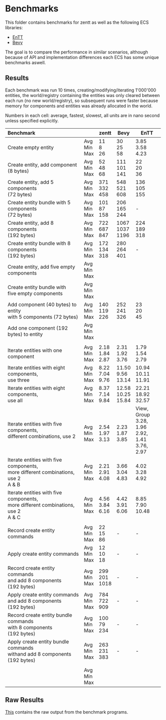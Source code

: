 # Benchmarks

This folder contains benchmarks for zentt as well as the following ECS libraries:
- [EnTT](https://github.com/skypjack/entt)
- [Bevy](https://github.com/bevyengine/bevy)

The goal is to compare the performance in similar scenarios, although because of API and implementation differences
each ECS has some unique benchmarks aswell.

## Results

Each benchmark was run 10 times, creating/modifying/iterating 1'000'000 entities, the world/registry containing the entities was only cleared between each run (no new world/registry),
so subsequent runs were faster because memory for components and entities was already allocated in the world.

Numbers in each cell: average, fastest, slowest, all units are in nano second unless specified explicitly.


| Benchmark                                                                                 |                        | zentt                         | Bevy                          | EnTT                                                       |
| :---------------------------------------------------------------------------------------- | ---------------------- | ----------------------------- | ----------------------------- | ---------------------------------------------------------- |
| Create empty entity                                                                       | Avg<br>Min<br>Max      | 11 <br> 8 <br> 26             | 30 <br> 25 <br> 58            | 3.85 <br> 3.58 <br> 4.23                                   |
| Create entity, add component <br> (8 bytes)                                               | Avg<br>Min<br>Max      | 52 <br> 48 <br> 68            | 111 <br> 101 <br> 141         | 22 <br> 20 <br> 36                                         |
| Create entity, add 5 components <br> (72 bytes)                                           | Avg<br>Min<br>Max      | 371 <br> 332 <br> 458         | 548 <br> 521 <br> 608         | 136 <br> 105 <br> 155                                      |
| Create entity bundle with 5 components <br> (72 bytes)                                    | Avg<br>Min<br>Max      | 101 <br> 87 <br> 158          | 206 <br> 165 <br> 244         | -                                                          |
| Create entity, add 8 components <br> (192 bytes)                                          | Avg<br>Min<br>Max      | 722 <br> 687 <br> 847         | 1067 <br> 1037 <br> 1196      | 224 <br> 189 <br> 318                                      |
| Create entity bundle with 8 components <br> (192 bytes)                                   | Avg<br>Min<br>Max      | 172 <br> 134 <br> 318         | 280 <br> 264 <br> 401         | -                                                          |
| Create entity, add five empty components                                                  | Avg<br>Min<br>Max      | <br>  <br>                    | <br>  <br>                    | <br>  <br>                                                 |
| Create entity bundle with <br> five empty components                                      | Avg<br>Min<br>Max      | <br>  <br>                    | <br>  <br>                    | <br>  <br>                                                 |
| Add component (40 bytes) to entity <br> with 5 components (72 bytes)                      | Avg<br>Min<br>Max      | 140 <br> 119 <br> 226         | 252 <br> 241 <br> 326         | 23 <br> 20 <br> 45                                         |
| Add one component (192 bytes) to entity                                                   | Avg<br>Min<br>Max      | <br>  <br>                    | <br>  <br>                    | <br>  <br>                                                 |
|                                                                                           |                        |                               |                               |                                                            |
| Iterate entities with one component                                                       | Avg<br>Min<br>Max      | 2.18 <br> 1.84 <br> 2.87      | 2.31 <br> 1.92 <br> 3.76      | 1.79  <br> 1.54 <br> 2.79                                  |
| Iterate entities with eight components, <br> use three                                    | Avg<br>Min<br>Max      | 8.22 <br> 7.04 <br> 9.76      | 11.50 <br> 9.56 <br> 13.14    | 10.94 <br> 10.11 <br> 11.91                                |
| Iterate entities with eight components, <br> use all                                      | Avg<br>Min<br>Max      | 8.37 <br> 7.14 <br> 9.84      | 12.58 <br> 10.25 <br> 15.84   | 22.21 <br> 18.92 <br> 32.57                                |
| Iterate entities with five components, <br> different combinations, use 2                 | <br> Avg<br>Min<br>Max | <br> 2.54 <br> 1.97 <br> 3.13 | <br> 2.23 <br> 1.87 <br> 3.85 | View, Group<br> 3.28, 1.96 <br> 2.92, 1.41 <br> 3.76, 2.97 |
| Iterate entities with five components, <br> more different combinations, use 2 <br> A & B | Avg<br>Min<br>Max      | 2.21 <br> 2.91 <br> 4.08      | 3.66 <br> 3.04 <br> 4.83      | 4.02 <br> 3.28 <br> 4.92                                   |
| Iterate entities with five components, <br> more different combinations, use 2 <br> A & C | Avg<br>Min<br>Max      | 4.56 <br> 3.84 <br> 6.16      | 4.42 <br> 3.91 <br> 6.06      | 8.85 <br> 7.90 <br> 10.48                                  |
|                                                                                           |                        |                               |                               |                                                            |
| Record create entity commands                                                             | Avg<br>Min<br>Max      | 22 <br> 15 <br> 86            | -                             | -                                                          |
| Apply create entity commands                                                              | Avg<br>Min<br>Max      | 12 <br> 10 <br> 18            | -                             | -                                                          |
| Record create entity commands <br> and add 8 components <br> (192 bytes)                  | Avg<br>Min<br>Max      | 299 <br> 201 <br> 1018        | -                             | -                                                          |
| Apply create entity commands <br> and add 8 components <br> (192 bytes)                   | Avg<br>Min<br>Max      | 784 <br> 722 <br> 909         | -                             | -                                                          |
| Record create entity bundle commands <br> with 8 components <br> (192 bytes)              | Avg<br>Min<br>Max      | 100 <br> 79 <br> 234          | -                             | -                                                          |
| Apply create entity bundle commands <br> withand add 8 components <br> (192 bytes)        | Avg<br>Min<br>Max      | 263 <br> 231 <br> 383         | -                             | -                                                          |
|                                                                                           |                        |                               |                               |                                                            |
|                                                                                           | Avg<br>Min<br>Max      | <br>  <br>                    | <br>  <br>                    | <br>  <br>                                                 |

## Raw Results
[This](raw.md) contains the raw output from the benchmark programs.
